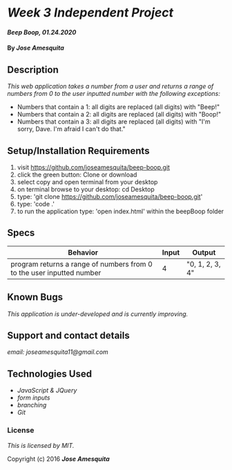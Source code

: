 # _Week 3 Independent Project_

#### _Beep Boop, 01.24.2020_

#### By _**Jose Amesquita**_

## Description

_This web application takes a number from a user and returns a range of numbers from 0 to the user inputted number with the following exceptions:_

* Numbers that contain a 1: all digits are replaced (all digits) with "Beep!"
* Numbers that contain a 2: all digits are replaced (all digits) with "Boop!"
* Numbers that contain a 3: all digits are replaced (all digits) with "I'm sorry, Dave. I'm afraid I can't do that."

## Setup/Installation Requirements

1. visit https://github.com/joseamesquita/beep-boop.git
2. click the green button: Clone or download 
3. select copy and open terminal from your desktop
4. on terminal browse to your desktop: cd Desktop
5. type: 'git clone https://github.com/joseamesquita/beep-boop.git'
6. type: 'code .' 
7. to run the application type: 'open index.html' within the beepBoop folder

## Specs

Behavior | Input | Output
--- | --- | ---
program returns a range of numbers from 0 to the user inputted number | 4 | "0, 1, 2, 3, 4"



## Known Bugs

_This application is under-developed and is currently improving._

## Support and contact details

_email: joseamesquita11@gmail.com_

## Technologies Used

* _JavaScript & JQuery_
* _form inputs_
* _branching_
* _Git_

### License

*This is licensed by MIT.*

Copyright (c) 2016 **_Jose Amesquita_**
